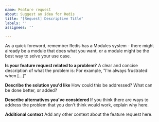 ```yaml
---
name: Feature request
about: Suggest an idea for Redis
title: "[Request] Descriptive Title"
labels: ''
assignees: ''

---
```


As a quick foreword, remember Redis has a Modules system - there might already be a module that does what you want, or a module might be the best way to solve your use case.

**Is your feature request related to a problem?**
A clear and concise description of what the problem is: For example, "I'm always frustrated when [...]"

**Describe the solution you'd like**
How could this be addressed? What can be done better, or added?

**Describe alternatives you've considered**
If you think there are ways to address the problem that you don't think would work, explain why here.

**Additional context**
Add any other context about the feature request here.
